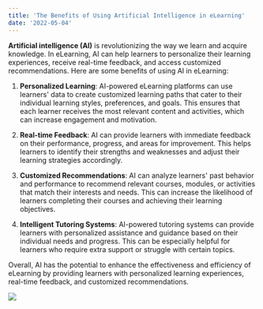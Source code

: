 ```yaml
---
title: 'The Benefits of Using Artificial Intelligence in eLearning'
date: '2022-05-04'
---
```


**Artificial intelligence (AI)** is revolutionizing the way we learn and acquire knowledge. In eLearning, AI can help learners to personalize their learning experiences, receive real-time feedback, and access customized recommendations. Here are some benefits of using AI in eLearning:

1. **Personalized Learning**: AI-powered eLearning platforms can use learners' data to create customized learning paths that cater to their individual learning styles, preferences, and goals. This ensures that each learner receives the most relevant content and activities, which can increase engagement and motivation.

2. **Real-time Feedback**: AI can provide learners with immediate feedback on their performance, progress, and areas for improvement. This helps learners to identify their strengths and weaknesses and adjust their learning strategies accordingly.

3. **Customized Recommendations**: AI can analyze learners' past behavior and performance to recommend relevant courses, modules, or activities that match their interests and needs. This can increase the likelihood of learners completing their courses and achieving their learning objectives.

4. **Intelligent Tutoring Systems**: AI-powered tutoring systems can provide learners with personalized assistance and guidance based on their individual needs and progress. This can be especially helpful for learners who require extra support or struggle with certain topics.

Overall, AI has the potential to enhance the effectiveness and efficiency of eLearning by providing learners with personalized learning experiences, real-time feedback, and customized recommendations.


![](https://www.britannica.com/animal/lion)